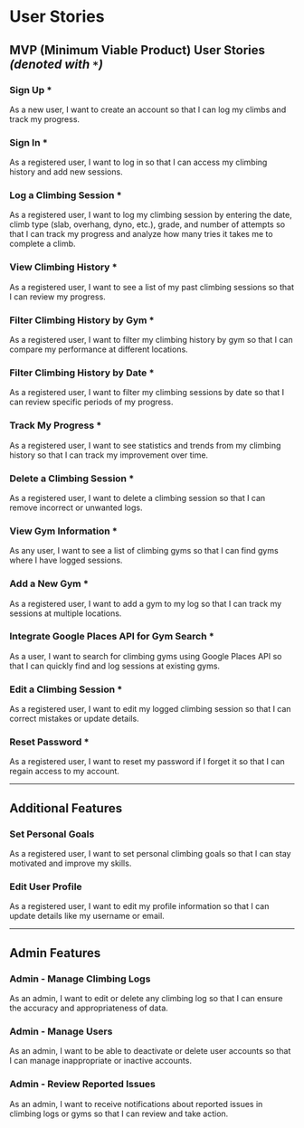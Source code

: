 # User Stories

## **MVP (Minimum Viable Product) User Stories** *(denoted with `*`)*

### **Sign Up** *  
As a new user, I want to create an account so that I can log my climbs and track my progress.

### **Sign In** *  
As a registered user, I want to log in so that I can access my climbing history and add new sessions.

### **Log a Climbing Session** *  
As a registered user, I want to log my climbing session by entering the date, climb type
(slab, overhang, dyno, etc.), grade, and number of attempts so that I can track my progress and analyze how many tries
it takes me to complete a climb.

### **View Climbing History** *  
As a registered user, I want to see a list of my past climbing sessions so that I can review my progress.

### **Filter Climbing History by Gym** *  
As a registered user, I want to filter my climbing history by gym so that I can compare my performance at different
locations.

### **Filter Climbing History by Date** *  
As a registered user, I want to filter my climbing sessions by date so that I can review specific periods of my
progress.

### **Track My Progress** *  
As a registered user, I want to see statistics and trends from my climbing history so that I can track my improvement
over time.

### **Delete a Climbing Session** *  
As a registered user, I want to delete a climbing session so that I can remove incorrect or unwanted logs.

### **View Gym Information** *  
As any user, I want to see a list of climbing gyms so that I can find gyms where I have logged sessions.

### **Add a New Gym** *  
As a registered user, I want to add a gym to my log so that I can track my sessions at multiple locations.

### **Integrate Google Places API for Gym Search** *  
As a user, I want to search for climbing gyms using Google Places API so that I can quickly find and log sessions at existing gyms.

### **Edit a Climbing Session** *  
As a registered user, I want to edit my logged climbing session so that I can correct mistakes or update details.

### **Reset Password** *  
As a registered user, I want to reset my password if I forget it so that I can regain access to my account.

---

## **Additional Features**

### **Set Personal Goals**
As a registered user, I want to set personal climbing goals so that I can stay motivated and improve my skills.

### **Edit User Profile**
As a registered user, I want to edit my profile information so that I can update details like my username or email.

---

## **Admin Features**

### **Admin - Manage Climbing Logs**
As an admin, I want to edit or delete any climbing log so that I can ensure the accuracy and appropriateness of data.

### **Admin - Manage Users**
As an admin, I want to be able to deactivate or delete user accounts so that I can manage inappropriate or inactive
accounts.

### **Admin - Review Reported Issues**
As an admin, I want to receive notifications about reported issues in climbing logs or gyms so that I can review and
take action.